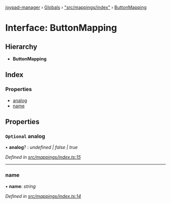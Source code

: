 [joypad-manager](../README.md) › [Globals](../globals.md) › ["src/mappings/index"](../modules/_src_mappings_index_.md) › [ButtonMapping](_src_mappings_index_.buttonmapping.md)

# Interface: ButtonMapping

## Hierarchy

* **ButtonMapping**

## Index

### Properties

* [analog](_src_mappings_index_.buttonmapping.md#optional-analog)
* [name](_src_mappings_index_.buttonmapping.md#name)

## Properties

### `Optional` analog

• **analog**? : *undefined | false | true*

*Defined in [src/mappings/index.ts:15](https://github.com/nvitaterna/joypad-manager/blob/6b977e7/src/mappings/index.ts#L15)*

___

###  name

• **name**: *string*

*Defined in [src/mappings/index.ts:14](https://github.com/nvitaterna/joypad-manager/blob/6b977e7/src/mappings/index.ts#L14)*
